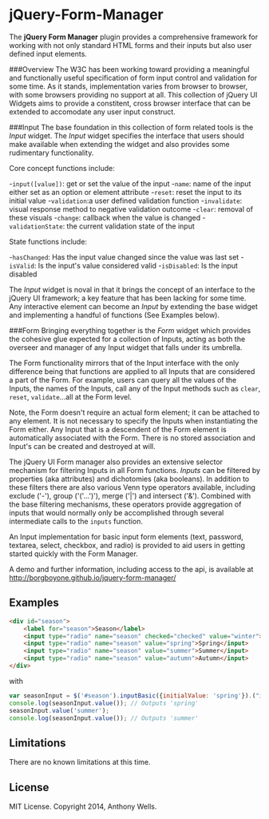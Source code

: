 jQuery-Form-Manager
===================

The **jQuery Form Manager** plugin provides a comprehensive framework for working with not only standard HTML forms and their inputs but also user defined input elements.

###Overview
The W3C has been working toward providing a meaningful and functionally useful specification of form input control and validation for some time.  As it stands, implementation varies from browser to browser, with some browsers providing no support at all.  This collection of jQuery UI Widgets aims to provide a constitent, cross browser interface that can be extended to accomodate any user input construct.

###Input
The base foundation in this collection of form related tools is the _Input_ widget.  The _Input_ widget specifies the interface that users should make available when extending the widget and also provides some rudimentary functionality.

Core concept functions include:

-`input([value])`: get or set the value of the input
-`name`: name of the input either set as an option or element attribute
-`reset`: reset the input to its initial value
-`validation`:a user defined validation function
-`invalidate`: visual response method to negative validation outcome
-`clear`: removal of these visuals
-`change`: callback when the value is changed
-`validationState`: the current validation state of the input

State functions include:

-`hasChanged`: Has the input value changed since the value was last set
-`isValid`: Is the input's value considered valid
-`isDisabled`: Is the input disabled

The _Input_ widget is noval in that it brings the concept of an interface to the jQuery UI framework; a key feature that has been lacking for some time.  Any interactive element can become an _Input_ by extending the base widget and implementing a handful of functions (See Examples below).

###Form
Bringing everything together is the _Form_ widget which provides the cohesive glue expected for a collection of Inputs, acting as both the overseer and manager of any Input widget that falls under its umbrella.

The Form functionality mirrors that of the Input interface with the only difference being that functions are applied to all Inputs that are considered a part of the Form.  For example, users can query all the values of the Inputs, the names of the Inputs, call any of the Input methods such as `clear`, `reset`, `validate`...all at the Form level.

Note, the Form doesn't require an actual form element; it can be attached to any element.  It is not necessary to specify the Inputs when instantiating the Form either.  Any Input that is a descendent of the Form element is automatically associated with the Form.  There is no stored association and Input's can be created and destroyed at will.

The jQuery UI Form manager also provides an extensive selector mechanism for filtering Inputs in all Form functions.  _Inputs_ can be filtered by properties (aka attributes) and dichotomies (aka booleans).  In addition to these filters there are also various Venn type operators available, including exclude ('-'), group ('('...')'), merge ('|') and intersect ('&').  Combined with the base filtering mechanisms, these operators provide aggregation of inputs that would normally only be accomplished through several intermediate calls to the `inputs` function.

An Input implementation for basic input form elements (text, password, textarea, select, checkbox, and radio) is provided to aid users in getting started quickly with the Form Manager.

A demo and further information, including access to the api, is available at http://borgboyone.github.io/jquery-form-manager/

Examples
--------
```html
<div id="season">
	<label for="season">Season</label>
	<input type="radio" name="season" checked="checked" value="winter">Winter</input>
	<input type="radio" name="season" value="spring">Spring</input>
	<input type="radio" name="season" value="summer">Summer</input>
	<input type="radio" name="season" value="autumn">Autumn</input>
</div>
```
with
```javascript
var seasonInput = $('#season').inputBasic({initialValue: 'spring'}).("instance");
console.log(seasonInput.value()); // Outputs 'spring'
seasonInput.value('summer');
console.log(seasonInput.value()); // Outputs 'summer'
```

Limitations
-----------
There are no known limitations at this time.

License
-------
MIT License. Copyright 2014, Anthony Wells.
